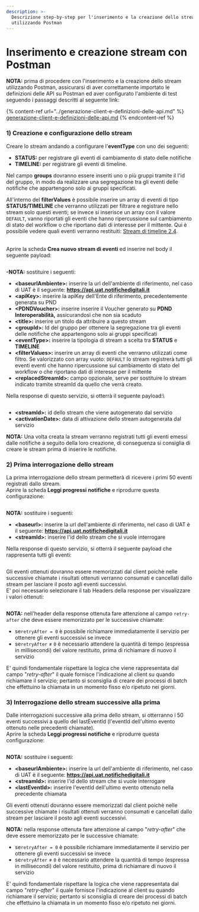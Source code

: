 ```yaml
---
description: >-
  Descrizione step-by-step per l'inserimento e la creazione dello stream
  utilizzando Postman
---
```


# Inserimento e creazione stream con Postman

**NOTA:** prima di procedere con l'inserimento e la creazione dello stream utilizzando Postman, assicurarsi di aver correttamente importato le definizioni delle API su Postman ed aver configurato l'ambiente di test seguendo i passaggi descritti al seguente link:

{% content-ref url="../generazione-client-e-definizioni-delle-api.md" %}
[generazione-client-e-definizioni-delle-api.md](../generazione-client-e-definizioni-delle-api.md)
{% endcontent-ref %}

### 1) Creazione e configurazione dello stream

Creare lo stream andando a configurare l'**eventType** con uno dei seguenti:

* **STATUS:** per registrare gli eventi di cambiamento di stato delle notifiche
* **TIMELINE:** per registrare gli eventi di timeline.

Nel campo **groups** dovranno essere inseriti uno o più gruppi tramite il l'id del gruppo, in modo da realizzare una segregazione tra gli eventi delle notifiche che appartengono solo ai gruppi specificati.

All'interno del **filterValues** è possibile inserire un array di eventi di tipo **STATUS/TIMELINE** che verranno utilizzati per filtrare e registrare nello stream solo questi eventi; se invece si inserisce un array con il valore `DEFAULT`, vanno riportati gli eventi che hanno ripercussione sul cambiamento di stato del workflow o che riportano dati di interesse per il mittente. Qui è possibile vedere quali eventi verranno restituiti: [Stream di timeline 2.4](stream-di-timeline/).

\
Aprire la scheda **Crea nuovo stream di eventi** ed inserire nel body il seguente payload:

<figure><img src="../../.gitbook/assets/image (50).png" alt=""><figcaption></figcaption></figure>

**-NOTA:** sostituire i seguenti:

* **\<baseurlAmbiente>:** inserire la url dell'ambiente di riferimento, nel caso di UAT è il seguente: **https://api.uat.notifichedigitali.it**
* **\<apiKey>:** inserire la apiKey dell'Ente di riferimento, precedentemente generata su PND
* **\<PDNDVoucher>:** inserire inserire il Voucher generato su **PDND Interoperabilità,** assicurandosi che non sia scaduto
* **\<title>:** inserire un titolo da attribuire a questo stream
* **\<groupId>:** Id del gruppo per ottenere la segregazione tra gli eventi delle notifiche che appartengono solo ai gruppi specificati
* **\<eventType>:** inserire la tipologia di stream a scelta tra **STATUS** e **TIMELINE**&#x20;
* **\<filterValues>:** inserire un array di eventi che verranno utilizzati come filtro. Se valorizzato con array vuoto: `DEFAULT` lo stream registrerà tutti gli eventi eventi che hanno ripercussione sul cambiamento di stato del workflow o che riportano dati di interesse per il mittente
* **\<replacedStreamId>:** campo opzionale, serve per sostituire lo stream indicato tramite streamId da quello che verrà creato.

Nella response di questo servizio, si otterrà il seguente payload:\


<figure><img src="../../.gitbook/assets/image (52).png" alt=""><figcaption></figcaption></figure>

* **\<streamId>:** id dello stream che viene autogenerato dal servizio
* **\<activationDate>:** data di attivazione dello stream autogenerata dal servizio

**NOTA:** Una volta creata la stream verranno registrati tutti gli eventi emessi dalle notifiche a seguito della loro creazione, di conseguenza si consiglia di creare le stream prima di inserire le notifiche.

### 2) Prima interrogazione dello stream

La prima interrogazione dello stream permetterà di ricevere i primi 50 eventi registrati dallo stream. \
Aprire la scheda **Leggi progressi notifiche** e riprodurre questa configurazione:

<figure><img src="../../.gitbook/assets/image (53).png" alt=""><figcaption></figcaption></figure>

**NOTA:** sostituire i seguenti:

* **\<baseurl>:** inserire la url dell'ambiente di riferimento, nel caso di UAT è il seguente: **https://api.uat.notifichedigitali.it**
* **\<streamId>:** inserire l'id dello stream che si vuole interrogare

Nella response di questo servizio, si otterrà il seguente payload che rappresenta tutti gli eventi:

<figure><img src="../../.gitbook/assets/image (47).png" alt=""><figcaption></figcaption></figure>

Gli eventi ottenuti dovranno essere memorizzati dal client poichè nelle successive chiamate i risultati ottenuti verranno consumati e cancellati dallo stream per lasciare il posto agli eventi successivi. \
E' poi necessario selezionare il tab Headers della response per visualizzare i valori ottenuti:

<figure><img src="../../.gitbook/assets/image (34).png" alt=""><figcaption></figcaption></figure>

**NOTA:** nell'header della response ottenuta fare attenzione al campo `retry-after` che deve essere memorizzato per le successive chiamate:

* se`retryAfter = 0` è possibile richiamare immediatamente il servizio per ottenere gli eventi successivi se invece
* se`retryAfter` ≠ `0` è necessario attendere la quantità di tempo (espressa in millisecondi) del valore restituito, prima di richiamare di nuovo il servizio

E' quindi fondamentale rispettare la logica che viene rappresentata dal campo "_retry-after_" il quale fornisce l'indicazione al client su quando richiamare il servizio; pertanto si sconsiglia di creare dei processi di batch che effettuino la chiamata in un momento fisso e/o ripetuto nei giorni.

### 3) Interrogazione dello stream successive alla prima

Dalle interrogazioni successive alla prima dello stream, si otterranno i 50 eventi successivi a quello del lastEventId (l'eventId dell'ultimo evento ottenuto nelle precedenti chiamate).\
Aprire la scheda **Leggi progressi notifiche** e riprodurre questa configurazione:

<figure><img src="../../.gitbook/assets/image (54).png" alt=""><figcaption></figcaption></figure>

**NOTA:** sostituire i seguenti:

* **\<baseurlAmbiente>:** inserire la url dell'ambiente di riferimento, nel caso di UAT è il seguente: **https://api.uat.notifichedigitali.it**
* **\<streamId>:** inserire l'id dello stream che si vuole interrogare
* **\<lastEventId>:** inserire l'eventId dell'ultimo evento ottenuto nella precedente chiamata

Gli eventi ottenuti dovranno essere memorizzati dal client poichè nelle successive chiamate i risultati ottenuti verranno consumati e cancellati dallo stream per lasciare il posto agli eventi successivi.

**NOTA:** nella response ottenuta fare attenzione al campo "_retry-after_" che deve essere memorizzato per le successive chiamate:

* se`retryAfter = 0` è possibile richiamare immediatamente il servizio per ottenere gli eventi successivi se invece
* se`retryAfter` ≠ `0` è necessario attendere la quantità di tempo (espressa in millisecondi) del valore restituito, prima di richiamare di nuovo il servizio

E' quindi fondamentale rispettare la logica che viene rappresentata dal campo  "_retry-after_" il quale fornisce l'indicazione al client su quando richiamare il servizio; pertanto si sconsiglia di creare dei processi di batch che effettuino la chiamata in un momento fisso e/o ripetuto nei giorni.
